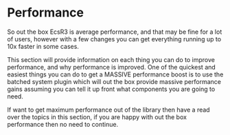 # Performance

So out the box EcsR3 is average performance, and that may be fine for a lot of users, however with a few changes you can get everything running up to 10x faster in some cases.

This section will provide information on each thing you can do to improve performance, and why performance is improved. One of the quickest and easiest things you can do to get a MASSIVE performance boost is to use the batched system plugin which will out the box provide massive performance gains assuming you can tell it up front what components you are going to need.

If want to get maximum performance out of the library then have a read over the topics in this section, if you are happy with out the box performance then no need to continue.